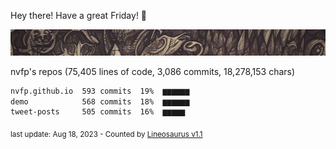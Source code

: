 Hey there! Have a great Friday! 🌈

![banner](https://github.com/nvfp/nvfp/raw/main/assets/banner.jpg)

nvfp's repos (75,405 lines of code, 3,086 commits, 18,278,153 chars)

```txt
nvfp.github.io  593 commits  19%  ▆▆▆▆▆▆
demo            568 commits  18%  ▆▆▆▆▆▆
tweet-posts     505 commits  16%  ▆▆▆▆▆
```

<sub>last update: Aug 18, 2023 - Counted by [Lineosaurus v1.1](https://github.com/Lineosaurus/Lineosaurus)</sub>